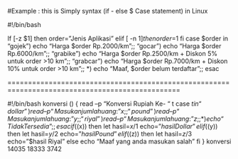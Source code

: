 #Example : this is Simply syntax (if - else $ Case statement) in Linux

#!/bin/bash

If  [-z $1]
then
order=”Jenis Aplikasi”
elif [ -n $1]
then
order=$1
fi
		case $order in
			“gojek”) echo “Harga $order Rp.2000/km”;;
“gocar”) echo “Harga $order Rp.6000/km”;;
“grabike”) echo “Harga $order Rp.2500/km + Diskon 5% untuk order >10 km”;;
“grabcar”) echo “Harga $order Rp.7000/km + Diskon 10% untuk order >10 km”;;
*) echo “Maaf, $order belum terdaftar”;;
		esac
    
================================================================================================

#!/bin/bash
konversi () {
read –p “Konversi Rupiah Ke- “  t
		case $t in
“dollar”) read –p “Masukan jumlah uang :” x;;
“pound”) read –p “Masukan jumlah uang :” y;;
“riyal”) read –p “Masukan jumlah uang :” z;;
*) echo “Tidak Tersedia”;;
		esac
			if (($x))
				then
				let hasil=$x/$1
				echo=”$hasil Dollar”
			elif (($y))
				then
				let hasil=$y/$2
				echo=”$hasil Pound”
			elif (($z))
				then
				let hasil=$z/$3
				echo=”$hasil Riyal”
			else
			echo “Maaf yang anda masukan salah”
			fi
}
konversi 14035 18333 3742 

